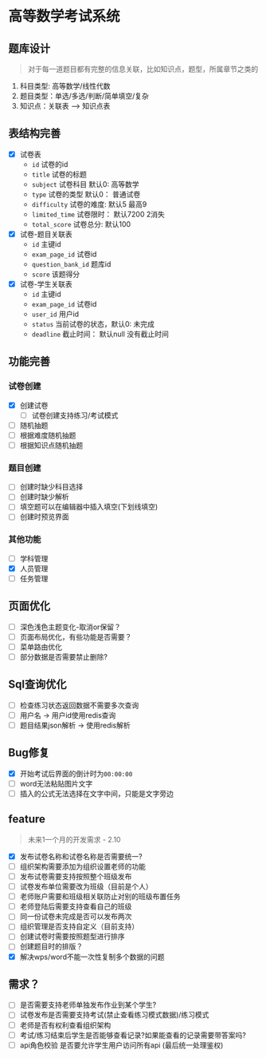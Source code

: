 # 高等数学考试系统

## 题库设计

> 对于每一道题目都有完整的信息关联，比如知识点，题型，所属章节之类的

1. 科目类型: 高等数学/线性代数
2. 题目类型：单选/多选/判断/简单填空/复杂
3. 知识点：关联表 --> 知识点表

## 表结构完善

- [x] 试卷表
  - `id` 试卷的id
  - `title` 试卷的标题
  - `subject` 试卷科目 默认0: 高等数学
  - `type` 试卷的类型 默认0： 普通试卷
  - `difficulty` 试卷的难度: 默认5 最高9
  - `limited_time` 试卷限时： 默认7200 2消失
  - `total_score` 试卷总分: 默认100
- [x] 试卷-题目关联表
  - `id` 主键id
  - `exam_page_id` 试卷id
  - `question_bank_id` 题库id
  - `score` 该题得分
- [x] 试卷-学生关联表
  - `id` 主键id
  - `exam_page_id` 试卷id
  - `user_id` 用户id
  - `status` 当前试卷的状态，默认0: 未完成
  - `deadline` 截止时间： 默认null 没有截止时间

## 功能完善

### 试卷创建

- [x] 创建试卷
  - [ ] 试卷创建支持练习/考试模式
- [ ] 随机抽题
- [ ] 根据难度随机抽题
- [ ] 根据知识点随机抽题

### 题目创建

- [ ] 创建时缺少科目选择
- [ ] 创建时缺少解析
- [ ] 填空题可以在编辑器中插入填空(下划线填空)
- [ ] 创建时预览界面

### 其他功能

- [ ] 学科管理
- [x] 人员管理
- [ ] 任务管理

## 页面优化

- [ ] 深色浅色主题变化-取消or保留？
- [ ] 页面布局优化，有些功能是否需要？
- [ ] 菜单路由优化
- [ ] 部分数据是否需要禁止删除?

## Sql查询优化

- [ ] 检查练习状态返回数据不需要多次查询
- [ ] 用户名 -> 用户id使用redis查询
- [ ] 题目结果json解析 -> 使用redis解析

## Bug修复

- [x] 开始考试后界面的倒计时为`00:00:00`
- [ ] word无法粘贴图片文字
- [ ] 插入的公式无法选择在文字中间，只能是文字旁边

## feature

> 未来1一个月的开发需求 - 2.10

- [x] 发布试卷名称和试卷名称是否需要统一?
- [ ] 组织架构需要添加为组织设置老师的功能
- [ ] 发布试卷需要支持按照整个班级发布
- [ ] 试卷发布单位需要改为班级（目前是个人）
- [ ] 老师账户需要和班级相关联防止对别的班级布置任务
- [ ] 老师登陆后需要支持查看自己的班级
- [ ] 同一份试卷未完成是否可以发布两次
- [ ] 组织管理是否支持自定义（目前支持）
- [ ] 创建试卷时需要按照题型进行排序
- [ ] 创建题目时的排版？
- [x] 解决wps/word不能一次性复制多个数据的问题

## 需求？

- [ ] 是否需要支持老师单独发布作业到某个学生?
- [ ] 试卷发布是否需要支持考试(禁止查看练习模式数据)/练习模式
- [ ] 老师是否有权利查看组织架构
- [ ] 考试/练习结束后学生是否能够查看记录?如果能查看的记录需要带答案吗?
- [ ] api角色校验 是否要允许学生用户访问所有api (最后统一处理鉴权)